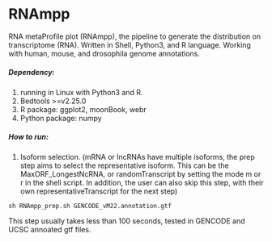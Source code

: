 # RNAmpp
RNA metaProfile plot (RNAmpp), the pipeline to generate the distribution on transcriptome (RNA). Written in Shell, Python3, and R language. Working with human, mouse, and drosophila genome annotations.

##### Dependency:
1. running in Linux with Python3 and R.
2. Bedtools >=v2.25.0
3. R package: ggplot2, moonBook, webr
4. Python package: numpy

##### How to run:

1. Isoform selection. (mRNA or lncRNAs have multiple isoforms, the prep step aims to select the representative isoform. This can be the MaxORF_LongestNcRNA, or randomTranscript by setting the mode m or r in the shell script. In addition, the user can also skip this step, with their own representativeTranscript for the next step)

  ```
  sh RNAmpp_prep.sh GENCODE_vM22.annotation.gtf
  ```
  This step usually takes less than 100 seconds, tested in GENCODE and UCSC annoated gtf files.
